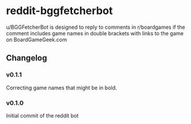# reddit-bggfetcherbot
u/BGGFetcherBot is designed to reply to comments in r/boardgames if the comment includes game names in double brackets with links to the game on BoardGameGeek.com

## Changelog
### v0.1.1
Correcting game names that might be in bold.

### v0.1.0
Initial commit of the reddit bot